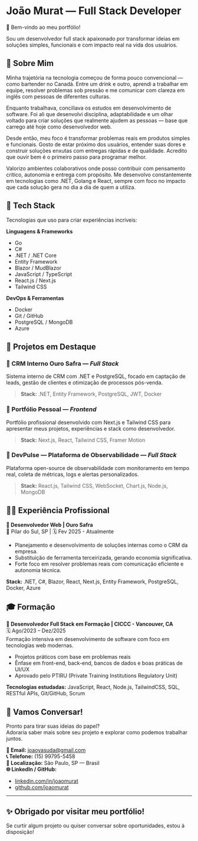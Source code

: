 # João Murat — Full Stack Developer

👋 Bem-vindo ao meu portfólio!

Sou um desenvolvedor full stack apaixonado por transformar ideias em soluções simples, funcionais e com impacto real na vida dos usuários.

## 📍 Sobre Mim

Minha trajetória na tecnologia começou de forma pouco convencional — como bartender no Canadá. Entre um drink e outro, aprendi a trabalhar em equipe, resolver problemas sob pressão e me comunicar com clareza em inglês com pessoas de diferentes culturas.

Enquanto trabalhava, conciliava os estudos em desenvolvimento de software. Foi ali que desenvolvi disciplina, adaptabilidade e um olhar voltado para criar soluções que realmente ajudem as pessoas — base que carrego até hoje como desenvolvedor web.

Desde então, meu foco é transformar problemas reais em produtos simples e funcionais. Gosto de estar próximo dos usuários, entender suas dores e construir soluções enxutas com entregas rápidas e de qualidade. Acredito que ouvir bem é o primeiro passo para programar melhor.

Valorizo ambientes colaborativos onde posso contribuir com pensamento crítico, autonomia e entrega com propósito. Me desenvolvo constantemente em tecnologias como .NET, Golang e React, sempre com foco no impacto que cada solução gera no dia a dia de quem a utiliza.

## 🧠 Tech Stack

Tecnologias que uso para criar experiências incríveis:

**Linguagens & Frameworks**

- Go
- C#
- .NET / .NET Core
- Entity Framework
- Blazor / MudBlazor
- JavaScript / TypeScript
- React.js / Next.js
- Tailwind CSS

**DevOps & Ferramentas**

- Docker
- Git / GitHub
- PostgreSQL / MongoDB
- Azure

## 💼 Projetos em Destaque

### 🔹 CRM Interno Ouro Safra — _Full Stack_

Sistema interno de CRM com .NET e PostgreSQL, focado em captação de leads, gestão de clientes e otimização de processos pós-venda.

> **Stack:** .NET, Entity Framework, PostgreSQL, JWT, Docker

### 🔹 Portfólio Pessoal — _Frontend_

Portfólio profissional desenvolvido com Next.js e Tailwind CSS para apresentar meus projetos, experiências e stack como desenvolvedor.

> **Stack:** Next.js, React, Tailwind CSS, Framer Motion

### 🔹 DevPulse — Plataforma de Observabilidade — _Full Stack_

Plataforma open-source de observabilidade com monitoramento em tempo real, coleta de métricas, logs e alertas personalizados.

> **Stack:** React.js, Tailwind CSS, WebSocket, Chart.js, Node.js, MongoDB

## 👨‍💻 Experiência Profissional

**🔸 Desenvolvedor Web | Ouro Safra**  
📍 Pilar do Sul, SP | 🗓️ Fev 2025 - Atualmente

- Planejamento e desenvolvimento de soluções internas como o CRM da empresa.
- Substituição de ferramenta terceirizada, gerando economia significativa.
- Forte foco em resolver problemas reais com comunicação eficiente e autonomia técnica.

**Stack:** .NET, C#, Blazor, React, Next.js, Entity Framework, PostgreSQL, Docker, Azure

## 🎓 Formação

**🔸 Desenvolvedor Full Stack em Formação | CICCC - Vancouver, CA**  
🗓️ Ago/2023 – Dez/2025  
Formação intensiva em desenvolvimento de software com foco em tecnologias web modernas.

- Projetos práticos com base em problemas reais
- Ênfase em front-end, back-end, bancos de dados e boas práticas de UI/UX
- Aprovado pelo PTIRU (Private Training Institutions Regulatory Unit)

**Tecnologias estudadas:** JavaScript, React, Node.js, TailwindCSS, SQL, RESTful APIs, Git/GitHub, Scrum

## 🤝 Vamos Conversar!

Pronto para tirar suas ideias do papel?  
Adoraria saber mais sobre seu projeto e explorar como podemos trabalhar juntos.

**📧 Email:** [joaoyasuda@gmail.com](mailto:joaoyasuda@gmail.com)  
**📞 Telefone:** (15) 99795-5458  
**📍 Localização:** São Paulo, SP — Brasil  
**🌐 LinkedIn / GitHub:**

- [linkedin.com/in/joaomurat](https://linkedin.com/in/joaomurat)
- [github.com/joaomurat](https://github.com/joaomurat)

---

## ✨ Obrigado por visitar meu portfólio!

Se curtir algum projeto ou quiser conversar sobre oportunidades, estou à disposição!
